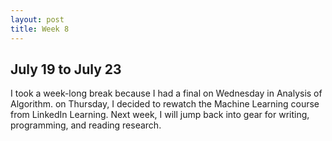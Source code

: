 ```yaml
---
layout: post
title: Week 8
---
```


## July 19 to July 23 ##

I took a week-long break because I had a final on Wednesday in Analysis of Algorithm. on Thursday, I decided to rewatch the Machine Learning course from LinkedIn Learning. Next week, I will jump back into gear for writing, programming, and reading research. 





